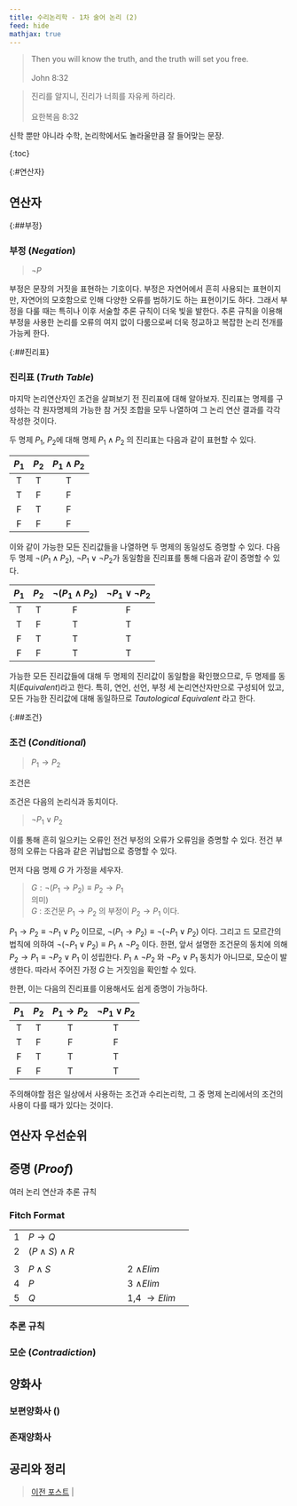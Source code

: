 ```yaml
---
title: 수리논리학 - 1차 술어 논리 (2)
feed: hide
mathjax: true
---
```


> Then you will know the truth, and the truth will set you free. \
> \
> John 8:32

> 진리를 알지니, 진리가 너희를 자유케 하리라. \
> \
> 요한복음 8:32

신학 뿐만 아니라 수학, 논리학에서도 놀라울만큼 잘 들어맞는 문장.

{:toc}

{:#연산자}
## 연산자

{:##부정}
### 부정 (_Negation_)
> $\neg P$

부정은 문장의 거짓을 표현하는 기호이다. 부정은 자연어에서 흔히 사용되는 표현이지만, 자연어의 모호함으로 인해 다양한 오류를 범하기도 하는 표현이기도 하다. 그래서 부정을 다룰 때는 특히나 이후 서술할 추론 규칙이 더욱 빛을 발한다. 추론 규칙을 이용해 부정을 사용한 논리를 오류의 여지 없이 다룸으로써 더욱 정교하고 복잡한 논리 전개를 가능케 한다.

{:##진리표}
### 진리표 (_Truth Table_)
마지막 논리연산자인 조건을 살펴보기 전 진리표에 대해 알아보자. 진리표는 명제를 구성하는 각 원자명제의 가능한 참 거짓 조합을 모두 나열하여 그 논리 연산 결과를 각각 작성한 것이다.

두 명제 $P_1$, $P_2$에 대해 명제 $P_1 \land P_2$ 의 진리표는 다음과 같이 표현할 수 있다.

|$P_1$|$P_2$|$P_1 \land P_2$|
|:-:|:-:|:-:|
|T|T|T|
|T|F|F|
|F|T|F|
|F|F|F|

이와 같이 가능한 모든 진리값들을 나열하면 두 명제의 동일성도 증명할 수 있다. 다음 두 명제 $\neg (P_1 \land P_2)$, $\neg P_1 \lor \neg P_2$가 동일함을 진리표를 통해 다음과 같이 증명할 수 있다.

|$P_1$|$P_2$|$\neg (P_1 \land P_2)$|$\neg P_1 \lor \neg P_2$|
|:-:|:-:|:-:|:-:|
|T|T|F|F|
|T|F|T|T|
|F|T|T|T|
|F|F|T|T|

가능한 모든 진리값들에 대해 두 명제의 진리값이 동일함을 확인했으므로, 두 명제를 동치(_Equivalent_)라고 한다. 특히, 연언, 선언, 부정 세 논리연산자만으로 구성되어 있고, 모든 가능한 진리값에 대해 동일하므로 _Tautological Equivalent_ 라고 한다.


{:##조건}
### 조건 (_Conditional_)
> $P_1 \rightarrow P_2$

조건은

조건은 다음의 논리식과 동치이다.
> $\neg P_1 \lor P_2$

이를 통해 흔히 일으키는 오류인 전건 부정의 오류가 오류임을 증명할 수 있다. 전건 부정의 오류는 다음과 같은 귀납법으로 증명할 수 있다.

먼저 다음 명제 $G$ 가 가정을 세우자.

> $G : \neg (P_1 \rightarrow P_2) \equiv P_2 \rightarrow P_1$ \
> 의미) \
> $G$ : 조건문 $P_1 \rightarrow P_2$ 의 부정이 $P_2 \rightarrow P_1$ 이다. 

$P_1 \rightarrow P_2 \equiv \neg P_1 \lor P_2$ 이므로, $\neg (P_1 \rightarrow P_2) \equiv \neg(\neg P_1 \lor P_2)$ 이다. 그리고 드 모르간의 법칙에 의하여 $\neg(\neg P_1 \lor P_2) \equiv P_1 \land \neg P_2$ 이다. 한편, 앞서 설명한 조건문의 동치에 의해 $P_2 \rightarrow P_1 \equiv \neg P_2 \lor P_1$ 이 성립한다. $P_1 \land \neg P_2$ 와 $\neg P_2 \lor P_1$ 동치가 아니므로, 모순이 발생한다. 따라서 주어진 가정 $G$ 는 거짓임을 확인할 수 있다.

한편, 이는 다음의 진리표를 이용해서도 쉽게 증명이 가능하다.

|$P_1$|$P_2$|$P_1 \rightarrow P_2$|$\neg P_1 \lor P_2$|
|:-:|:-:|:-:|:-:|
|T|T|T|T|
|T|F|F|F|
|F|T|T|T|
|F|F|T|T|

주의해야할 점은 일상에서 사용하는 조건과 수리논리학, 그 중 명제 논리에서의 조건의 사용이 다를 때가 있다는 것이다.


## 연산자 우선순위

## 증명 (_Proof_)
여러 논리 연산과 추론 규칙


### Fitch Format

|    |      | | | | | | | |
|-|-|-|-|-|-|-|-|-|
|1 | $P\rightarrow Q$             | | | | | | 
|2 | $(P\wedge S)\wedge R$        | | | | | | 
| | | | | | | | | |
|3 | $P\wedge S$                  | | | | | | 2 $\wedge Elim$
|4 | $P$                          | | | | | | 3 $\wedge Elim$
|5 | $Q$                          | | | | | | 1,4 $\rightarrow Elim$

### 추론 규칙


### 모순 (_Contradiction_)


## 양화사

### 보편양화사 ()


### 존재양화사



## 공리와 정리


> [이전 포스트](https://sol1archive.github.io/note/math_logic101) | 
